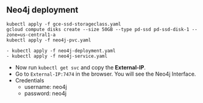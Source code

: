 ## Neo4j deployment
```
kubectl apply -f gce-ssd-storageclass.yaml
gcloud compute disks create --size 50GB --type pd-ssd pd-ssd-disk-1 --zone=us-central1-a
kubectl apply -f neo4j-pvc.yaml
```
``` 
- kubectl apply -f neo4j-deployment.yaml
- kubectl apply -f neo4j-service.yaml
```

- Now run `kubectl get svc` and copy the **External-IP**.
- Go to `External-IP:7474` in the browser. You will see the Neo4j Interface.
- Credentials
    - username: neo4j
    - password: neo4j